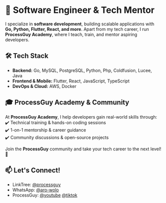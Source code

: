 # 🚀 Software Engineer & Tech Mentor 

I specialize in **software development**, building scalable applications with **Go, Python, Flutter, React, and more**. Apart from my tech career, I run **ProcessGuy Academy**, where I teach, train, and mentor aspiring developers.  

## 🛠️ Tech Stack  
- **Backend:** Go, MySQL, PostgreSQL, Python, Php, Coldfusion, Lucee, Java  
- **Frontend & Mobile:** Flutter, React, JavaScript, TypeScript  
- **DevOps & Cloud:** AWS, Docker  

## 🎓 ProcessGuy Academy & Community  
At **ProcessGuy Academy**, I help developers gain real-world skills through:  
✔️ Technical training & hands-on coding sessions  
✔️ 1-on-1 mentorship & career guidance  
✔️ Community discussions & open-source projects  

Join the **ProcessGuy** community and take your tech career to the next level! 🚀  

## 📫 Let's Connect!  
- LinkTree: [@processguy](https://linktr.ee/aro.wolo)   
- WhatsApp: [@aro-wolo](https://whatsapp.com/channel/0029Va4iOjDLCoX4kYJ09X3v)
- ProcessGuy: [@youtube](https://youtube.com/@processguy) [@tiktok](https://youtube.com/@process.guy)  

